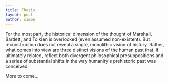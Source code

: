 ```yaml
---
title: Thesis 
layout: post
author: simon
---
```


For the most part, the historical dimension of the thought of Marshall, Bartlett, and Tolkien is overlooked (even assumed non-existent). But reconstruction does not reveal a single, monolithic vision of history. Rather, what comes into view are three distinct visions of the human past that, if ultimately related, reflect both divergent philosophical presuppositions and a series of substantial shifts in the way humanity's prehistoric past was conceived. 

More to come...